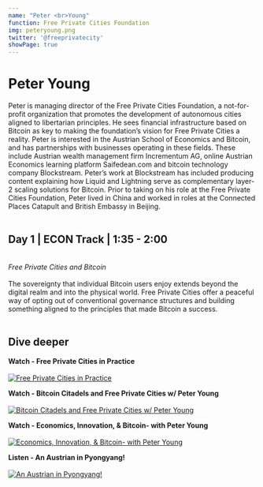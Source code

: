```yaml
---
name: "Peter <br>Young"
function: Free Private Cities Foundation
img: peteryoung.png
twitter: '@freeprivatecity'
showPage: true
---
```


# Peter Young
 
Peter is managing director of the Free Private Cities Foundation, a not-for-profit organization that promotes the development of autonomous cities aligned to libertarian principles. He sees financial infrastructure based on Bitcoin as key to making the foundation’s vision for Free Private Cities a reality. Peter is interested in the Austrian School of Economics and Bitcoin, and has partnerships with businesses operating in these fields. These include Austrian wealth management firm Incrementum AG, online Austrian Economics learning platform Saifedean.com and bitcoin technology company Blockstream. Peter’s work at Blockstream has included producing content explaining how Liquid and Lightning serve as complementary layer-2 scaling solutions for Bitcoin. Prior to taking on his role at the Free Private Cities Foundation, Peter lived in China and worked in roles at the Connected Places Catapult and British Embassy in Beijing.
<br><br>

## Day 1 | ECON Track | 1:35 - 2:00
<br>
<i>Free Private Cities and Bitcoin</i><br><br>
The sovereignty that individual Bitcoin users enjoy extends beyond the digital realm and into the physical world. Free Private Cities offer a peaceful way of opting out of conventional governance structures and building something aligned to the principles that made Bitcoin a success.<br><br>

## Dive deeper


<div class="grid grid-cols-1 md:grid-cols-2 gap-5">
<div class="p-3 my-2">

**Watch - Free Private Cities in Practice** <br><br>
[ ![Free Private Cities in Practice](/2022/content/peter_practice.png)](https://www.youtube.com/watch?v=u0r-mSkyZU0/)
</div>

<div class="p-3 my-2">

**Watch - Bitcoin Citadels and Free Private Cities w/ Peter Young** <br><br>
[ ![Bitcoin Citadels and Free Private Cities w/ Peter Young](/2022/content/peter_rapid.png)](https://www.youtube.com/watch?v=qs2UWUMGYbY/)
</div>

<div class="p-3 my-2">

**Watch - Economics, Innovation, & Bitcoin- with Peter Young** <br><br>
[ ![Economics, Innovation, & Bitcoin- with Peter Young](/2022/content/peter_keyvan.png)](https://www.youtube.com/watch?v=OZwj0gsI7vY/)
</div>

<div class="p-3 my-2">

**Listen - An Austrian in Pyongyang!** <br><br>
[ ![An Austrian in Pyongyang!](/2022/content/peter_saif.png)](https://saifedean.com/podcast/35-an-austrian-in-pyongyang/)
</div>

</div>

<br>



